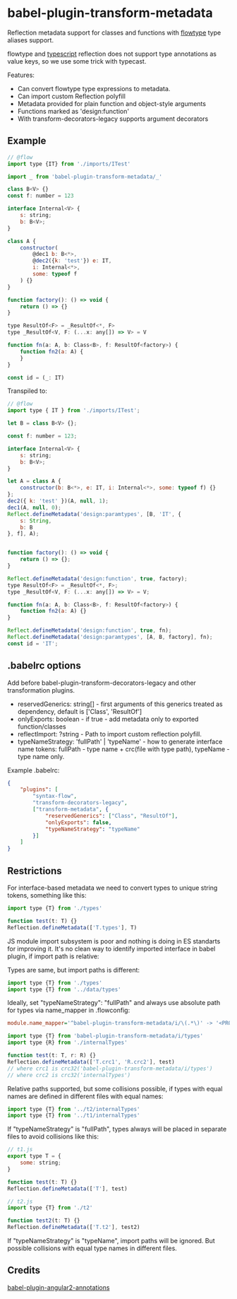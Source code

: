 # babel-plugin-transform-metadata

Reflection metadata support for classes and functions with [flowtype](https://flowtype.org) type aliases support.

flowtype and [typescript](https://www.typescriptlang.org/) reflection does not support type annotations as value keys, so we use some trick with typecast.

Features:

-   Can convert flowtype type expressions to metadata.
-   Can import custom Reflection polyfill
-   Metadata provided for plain function and object-style arguments
-   Functions marked as 'design:function'
-   With transform-decorators-legacy supports argument decorators

## Example

```js
// @flow
import type {IT} from './imports/ITest'

import _ from 'babel-plugin-transform-metadata/_'

class B<V> {}
const f: number = 123

interface Internal<V> {
    s: string;
    b: B<V>;
}

class A {
    constructor(
        @dec1 b: B<*>,
        @dec2({k: 'test'}) e: IT,
        i: Internal<*>,
        some: typeof f
    ) {}
}

function factory(): () => void {
    return () => {}
}

type ResultOf<F> = _ResultOf<*, F>
type _ResultOf<V, F: (...x: any[]) => V> = V

function fn(a: A, b: Class<B>, f: ResultOf<factory>) {
    function fn2(a: A) {
    }
}

const id = (_: IT)
```

Transpiled to:

```js
// @flow
import type { IT } from './imports/ITest';

let B = class B<V> {};

const f: number = 123;

interface Internal<V> {
    s: string;
    b: B<V>;
}

let A = class A {
    constructor(b: B<*>, e: IT, i: Internal<*>, some: typeof f) {}
};
dec2({ k: 'test' })(A, null, 1);
dec1(A, null, 0);
Reflect.defineMetadata('design:paramtypes', [B, 'IT', {
    s: String,
    b: B
}, f], A);


function factory(): () => void {
    return () => {};
}

Reflect.defineMetadata('design:function', true, factory);
type ResultOf<F> = _ResultOf<*, F>;
type _ResultOf<V, F: (...x: any[]) => V> = V;

function fn(a: A, b: Class<B>, f: ResultOf<factory>) {
    function fn2(a: A) {}
}

Reflect.defineMetadata('design:function', true, fn);
Reflect.defineMetadata('design:paramtypes', [A, B, factory], fn);
const id = 'IT';
```

## .babelrc options

Add before babel-plugin-transform-decorators-legacy and other transformation plugins.
-   reservedGenerics: string[] - first arguments of this generics treated as dependency, default is ['Class', 'ResultOf']
-   onlyExports: boolean - if true - add metadata only to exported function/classes
-   reflectImport: ?string - Path to import custom reflection polyfill.
-   typeNameStrategy: 'fullPath' | 'typeName' - how to generate interface name tokens: fullPath - type name + crc(file with type path), typeName - type name only.

Example .babelrc:

```json
{
    "plugins": [
        "syntax-flow",
        "transform-decorators-legacy",
        ["transform-metadata", {
            "reservedGenerics": ["Class", "ResultOf"],
            "onlyExports": false,
            "typeNameStrategy": "typeName"
        }]
    ]
}
```

Restrictions
------------

For interface-based metadata we need to convert types to unique string tokens, something like this:

```js
import type {T} from './types'

function test(t: T) {}
Reflection.defineMetadata(['T.types'], T)
```

JS module import subsystem is poor and nothing is doing in ES standarts for improving it. It's no clean way to identify imported interface in babel plugin, if import path is relative:

Types are same, but import paths is different:

```js
import type {T} from './types'
import type {T} from '../data/types'
```

Ideally, set "typeNameStrategy": "fullPath" and always use absolute path for types via name_mapper in .flowconfig:

```ini
module.name_mapper='^babel-plugin-transform-metadata/i/\(.*\)' -> '<PROJECT_ROOT>/i/\1'
```

```js
import type {T} from 'babel-plugin-transform-metadata/i/types'
import type {R} from './internalTypes'

function test(t: T, r: R) {}
Reflection.defineMetadata(['T.crc1', 'R.crc2'], test)
// where crc1 is crc32('babel-plugin-transform-metadata/i/types')
// where crc2 is crc32('internalTypes')
```

Relative paths supported, but some collisions possible, if types with equal names are defined in different files with equal names:

```js
import type {T} from '../t2/internalTypes'
import type {T} from '../t1/internalTypes'
```

If "typeNameStrategy" is "fullPath", types always will be placed in separate files to avoid collisions like this:

```js
// t1.js
export type T = {
    some: string;
}

function test(t: T) {}
Reflection.defineMetadata(['T'], test)
```

```js
// t2.js
import type {T} from './t2'

function test2(t: T) {}
Reflection.defineMetadata(['T.t2'], test2)
```

If "typeNameStrategy" is "typeName", import paths will be ignored. But possible collisions with equal type names in different files.

## Credits

[babel-plugin-angular2-annotations](https://github.com/shuhei/babel-plugin-angular2-annotations)

